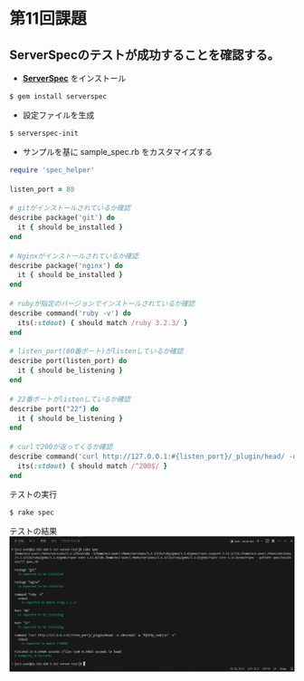 # 第11回課題
## ServerSpecのテストが成功することを確認する。
- [**ServerSpec**](https://serverspec.org/) をインストール
```sh
$ gem install serverspec
```
  
- 設定ファイルを生成  
```sh
$ serverspec-init
```

- サンプルを基に sample_spec.rb をカスタマイズする  
```ruby
require 'spec_helper'

listen_port = 80

# gitがインストールされているか確認
describe package('git') do
  it { should be_installed }
end

# Nginxがインストールされているか確認
describe package('nginx') do
  it { should be_installed }
end

# rubyが指定のバージョンでインストールされているか確認
describe command('ruby -v') do
  its(:stdout) { should match /ruby 3.2.3/ }
end

# listen_port(80番ポ－ト)がlistenしているか確認
describe port(listen_port) do
  it { should be_listening }
end

# 22番ポ－トがlistenしているか確認
describe port("22") do
  it { should be_listening } 
end

# curlで200が返ってくるか確認 
describe command('curl http://127.0.0.1:#{listen_port}/_plugin/head/ -o /dev/null -w "%{http_code}\n" -s') do
  its(:stdout) { should match /^200$/ }
end
```
  
テストの実行  
```sh
$ rake spec
```
  
テストの結果  
![ServerSpec結果](images/lecture11imgs/result_for_severspec.png)
